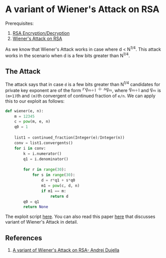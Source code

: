 # A variant of Wiener's Attack on RSA

Prerequisites:
1. [RSA Encryption/Decryption](https://github.com/ashutosh1206/Crypton/blob/master/RSA-encryption/README.md)
2. [Wiener's Attack on RSA](https://github.com/ashutosh1206/Crypton/tree/master/RSA-encryption/Attack-Wiener)

As we know that Wiener's Attack works in case where d < N<sup>1/4</sup>. This attack works in the scenario when d is a few bits greater than N<sup>1/4</sup>.  
  
## The Attack
The attack says that in case `d` is a few bits greater than N<sup>1/4</sup> candidates for private key exponent are of the form ![equation](Pictures/1.gif), where ![equation](Pictures/2.gif) and ![equation](Pictures/3.gif) is `(m+1)`th and `(m)`th convergent of continued fraction of `e/n`. We can apply this to our exploit as follows:
```python
def wiener(e, n):
	m = 12345
	c = pow(m, e, n)
	q0 = 1

	list1 = continued_fraction(Integer(e)/Integer(n))
	conv = list1.convergents()
	for i in conv:
		k = i.numerator()
		q1 = i.denominator()

		for r in range(30):
			for s in range(30):
				d = r*q1 + s*q0
				m1 = pow(c, d, n)
				if m1 == m:
					return d
		q0 = q1
        return None
```
The exploit script [here](exploit.py). You can also read this paper [here](https://www.math.tugraz.at/~cecc08/abstracts/cecc08_abstract_20.pdf) that discusses variant of Wiener's Attack in detail.
  
  
## References
1. [A variant of Wiener's Attack on RSA- Andrej Dujella](https://www.math.tugraz.at/~cecc08/abstracts/cecc08_abstract_20.pdf)